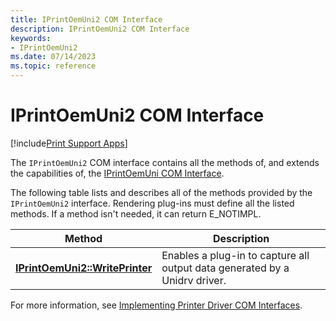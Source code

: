 ```yaml
---
title: IPrintOemUni2 COM Interface
description: IPrintOemUni2 COM Interface
keywords:
- IPrintOemUni2
ms.date: 07/14/2023
ms.topic: reference
---
```


# IPrintOemUni2 COM Interface

[!include[Print Support Apps](../includes/print-support-apps.md)]

The `IPrintOemUni2` COM interface contains all the methods of, and extends the capabilities of, the [IPrintOemUni COM Interface](iprintoemuni-com-interface.md).

The following table lists and describes all of the methods provided by the `IPrintOemUni2` interface. Rendering plug-ins must define all the listed methods. If a method isn't needed, it can return E_NOTIMPL.

| Method | Description |
|--|--|
| [**IPrintOemUni2::WritePrinter**](/windows-hardware/drivers/ddi/prcomoem/nf-prcomoem-iprintoemuni2-writeprinter) | Enables a plug-in to capture all output data generated by a Unidrv driver. |

For more information, see [Implementing Printer Driver COM Interfaces](implementing-printer-driver-com-interfaces.md).
